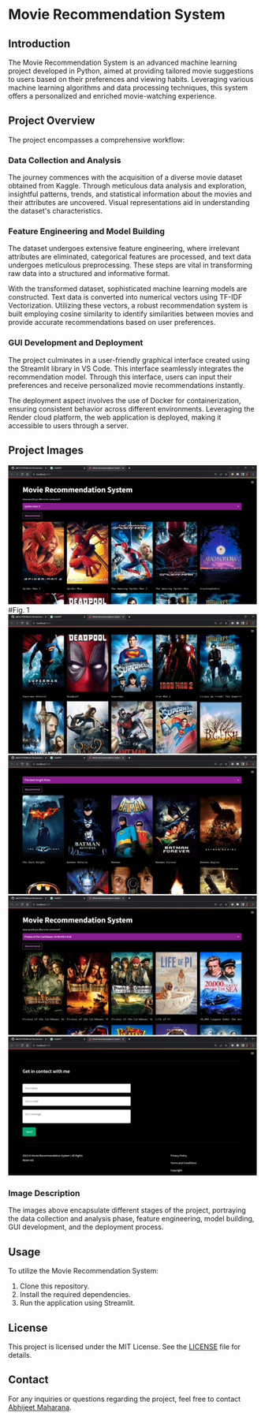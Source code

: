 # Movie Recommendation System

## Introduction

The Movie Recommendation System is an advanced machine learning project developed in Python, aimed at providing tailored movie suggestions to users based on their preferences and viewing habits. Leveraging various machine learning algorithms and data processing techniques, this system offers a personalized and enriched movie-watching experience.

## Project Overview

The project encompasses a comprehensive workflow:

### Data Collection and Analysis

The journey commences with the acquisition of a diverse movie dataset obtained from Kaggle. Through meticulous data analysis and exploration, insightful patterns, trends, and statistical information about the movies and their attributes are uncovered. Visual representations aid in understanding the dataset's characteristics.

### Feature Engineering and Model Building

The dataset undergoes extensive feature engineering, where irrelevant attributes are eliminated, categorical features are processed, and text data undergoes meticulous preprocessing. These steps are vital in transforming raw data into a structured and informative format.

With the transformed dataset, sophisticated machine learning models are constructed. Text data is converted into numerical vectors using TF-IDF Vectorization. Utilizing these vectors, a robust recommendation system is built employing cosine similarity to identify similarities between movies and provide accurate recommendations based on user preferences.

### GUI Development and Deployment

The project culminates in a user-friendly graphical interface created using the Streamlit library in VS Code. This interface seamlessly integrates the recommendation model. Through this interface, users can input their preferences and receive personalized movie recommendations instantly.

The deployment aspect involves the use of Docker for containerization, ensuring consistent behavior across different environments. Leveraging the Render cloud platform, the web application is deployed, making it accessible to users through a server.

## Project Images

![Project Images](images/image1.png) #Fig. 1
![Project Images](images/image2.png)
![Project Images](images/image3.png)
![Project Images](images/image4.png)
![Project Images](images/image5.png)

### Image Description

The images above encapsulate different stages of the project, portraying the data collection and analysis phase, feature engineering, model building, GUI development, and the deployment process.

## Usage

To utilize the Movie Recommendation System:

1. Clone this repository.
2. Install the required dependencies.
3. Run the application using Streamlit.

## License

This project is licensed under the MIT License. See the [LICENSE](link_to_license_file) file for details.

## Contact

For any inquiries or questions regarding the project, feel free to contact [Abhijeet Maharana](mailto:abhijeetmaharana77@gmail.com).
